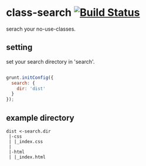 # class-search [![Build Status](https://travis-ci.org/kudokk/class-search.svg?branch=master)](https://travis-ci.org/cognitom/class-search)

serach your no-use-classes.


## setting
set your search directory in 'search'.
```Gruntfile.js

grunt.initConfig({
  search: {
    dir: 'dist'
  }
});
```

## example directory
```
dist <-search.dir
 |-css
 | |_index.css
 |
 |-html
 | |_index.html
```
